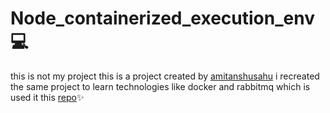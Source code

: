 ﻿# Node_containerized_execution_env 💻
 
this is not my project this is a project created by [amitanshusahu](https://github.com/amitanshusahu) i recreated the same 
project to learn technologies like docker and rabbitmq 
which is used it this  [repo](https://github.com/amitanshusahu/node-containerized-execution-env)✨




   
 


